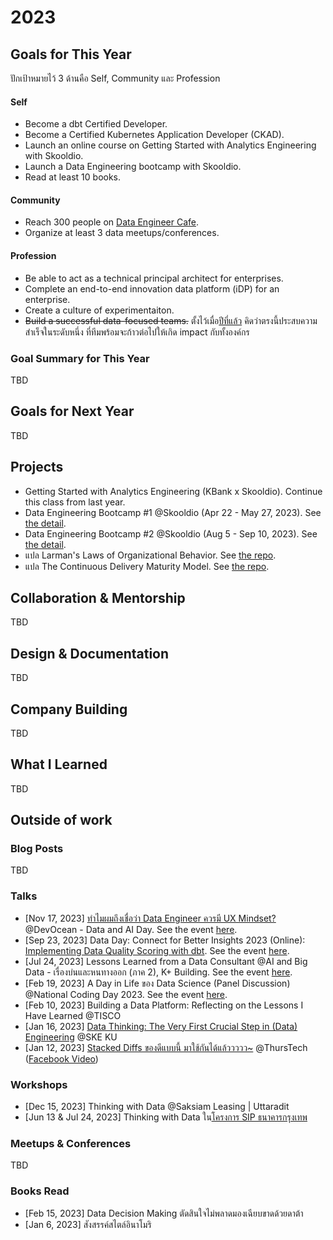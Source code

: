 # 2023

## Goals for This Year

ปักเป้าหมายไว้ 3 ด้านคือ Self, Community และ Profession

#### Self

* Become a dbt Certified Developer.
* Become a Certified Kubernetes Application Developer (CKAD).
* Launch an online course on Getting Started with Analytics Engineering with
  Skooldio.
* Launch a Data Engineering bootcamp with Skooldio.
* Read at least 10 books.

#### Community

* Reach 300 people on [Data Engineer Cafe](https://discuss.dataengineercafe.io/).
* Organize at least 3 data meetups/conferences.

#### Profession

* Be able to act as a technical principal architect for enterprises.
* Complete an end-to-end innovation data platform (iDP) for an enterprise.
* Create a culture of experimentaiton.
* ~~Build a successful data-focused teams.~~ ตั้งไว้เมื่อ[ปีที่แล้ว](./2022.md)
  คิดว่าตรงนี้ประสบความสำเร็จในระดับหนึ่ง ที่ทีมพร้อมจะก้าวต่อไปให้เกิด impact กับทั้งองค์กร

### Goal Summary for This Year

TBD

## Goals for Next Year

TBD

## Projects

* Getting Started with Analytics Engineering (KBank x Skooldio). Continue this
  class from last year.
* Data Engineering Bootcamp #1 @Skooldio (Apr 22 - May 27, 2023). See [the
  detail](https://landing.skooldio.com/data-engineering-bootcamp).
* Data Engineering Bootcamp #2 @Skooldio (Aug 5 - Sep 10, 2023). See [the
  detail](https://landing.skooldio.com/data-engineering-bootcamp).
* แปล Larman's Laws of Organizational Behavior. See [the
  repo](https://github.com/oddsteam/larmans-laws-th).
* แปล The Continuous Delivery Maturity Model. See [the
  repo](https://github.com/oddsteam/the-continuous-delivery-maturity-model-th).

## Collaboration & Mentorship

TBD

## Design & Documentation

TBD

## Company Building

TBD

## What I Learned

TBD

## Outside of work

### Blog Posts

TBD

### Talks

* [Nov 17, 2023] [ทำไมผมถึงเชื่อว่า Data Engineer ควรมี UX
  Mindset?](https://www.canva.com/design/DAFzuqhQ2oo/iW8Ld0YV0orkKz9DUOhdOg/edit?utm_content=DAFzuqhQ2oo&utm_campaign=designshare&utm_medium=link2&utm_source=sharebutton)
  @DevOcean - Data and AI Day. See the event
  [here](https://www.eventpop.me/e/16544).
* [Sep 23, 2023] Data Day: Connect for Better Insights 2023 (Online):
  [Implementing Data Quality Scoring with
  dbt](https://docs.google.com/presentation/d/18YgDC1N6pmoZ7rEzFLTi8J6NpW1eZbnJHhmVyIs9nxU/edit?usp=sharing).
  See the event
  [here](https://www.facebook.com/Gangconnecter/posts/pfbid02JVfuAqiGJVn9oZ621nh4Zapc3beUfFh6iWuUUerDs3P14D77TB84zw8VW1qhhpF6l).
* [Jul 24, 2023] Lessons Learned from a Data Consultant @AI and Big Data -
  เรื่องบ่นและหนทางออก (ภาค 2), K+ Building. See the event
  [here](https://www.facebook.com/DataScienceTh/posts/pfbid02vusgy63cmLDp9mQttspAq3BGEjut53ezgUWf93g7dKLs5PwYQWwuGCD8ax5EwNeQl).
* [Feb 19, 2023] A Day in Life ของ Data Science (Panel Discussion) @National
  Coding Day 2023. See the event
  [here](https://www.facebook.com/events/669304444927170).
* [Feb 10, 2023] Building a Data Platform: Reflecting on the Lessons I Have
  Learned @TISCO
* [Jan 16, 2023] [Data Thinking: The Very First Crucial Step in (Data)
  Engineering](https://docs.google.com/presentation/d/1ZKsrY6VNh42dNiu3jHVvIamaNvrZS2F3VnrwdsvTs0U/edit?usp=sharing)
  @SKE KU
* [Jan 12, 2023] [Stacked Diffs ของดีแบบนี้
  มาใช้กันได้แล้ววววว~](https://docs.google.com/presentation/d/1IBngJdtA-9AGmhCQMD7AhvH8yMywxXmtmirAWPc6ygQ/edit?usp=sharing)
  @ThursTech ([Facebook
  Video](https://www.facebook.com/thurstech.th/videos/1877397855958450))

### Workshops

* [Dec 15, 2023] Thinking with Data @Saksiam Leasing | Uttaradit
* [Jun 13 & Jul 24, 2023] Thinking with Data ใน[โครงการ SIP
  ธนาคารกรุงเทพ](https://www.bangkokbank.com/th-TH/About-Us/Student-Internship-Program)

### Meetups & Conferences

TBD

### Books Read

* [Feb 15, 2023] Data Decision Making ตัดสินใจไม่พลาดมองเฉียบขาดด้วยดาต้า
* [Jan 6, 2023] สังสรรค์สไตล์อินาโมริ
